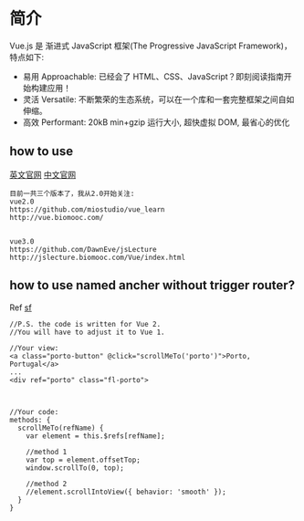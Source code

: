 # 简介

Vue.js 是 渐进式 JavaScript 框架(The Progressive JavaScript Framework)，特点如下:

- 易用 Approachable: 已经会了 HTML、CSS、JavaScript？即刻阅读指南开始构建应用！
- 灵活 Versatile: 不断繁荣的生态系统，可以在一个库和一套完整框架之间自如伸缩。
- 高效 Performant: 20kB min+gzip 运行大小, 超快虚拟 DOM, 最省心的优化



## how to use
[英文官网](https://www.vuejs.org/)
[中文官网](https://cn.vuejs.org/)


```
目前一共三个版本了，我从2.0开始关注:
vue2.0
https://github.com/miostudio/vue_learn
http://vue.biomooc.com/


vue3.0
https://github.com/DawnEve/jsLecture
http://jslecture.biomooc.com/Vue/index.html
```

## how to use named ancher without trigger router?

Ref [sf](https://stackoverflow.com/questions/42645964/vue-js-anchor-to-div-within-the-same-component)

```
//P.S. the code is written for Vue 2.
//You will have to adjust it to Vue 1.

//Your view:
<a class="porto-button" @click="scrollMeTo('porto')">Porto, Portugal</a>
...
<div ref="porto" class="fl-porto">



//Your code:
methods: {
  scrollMeTo(refName) {
    var element = this.$refs[refName];
    
    //method 1
    var top = element.offsetTop;
    window.scrollTo(0, top);

    //method 2
    //element.scrollIntoView({ behavior: 'smooth' });
  }
}
```


